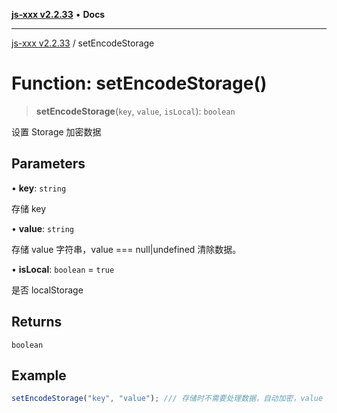 [**js-xxx v2.2.33**](../README.md) • **Docs**

***

[js-xxx v2.2.33](../README.md) / setEncodeStorage

# Function: setEncodeStorage()

> **setEncodeStorage**(`key`, `value`, `isLocal`): `boolean`

设置 Storage 加密数据

## Parameters

• **key**: `string`

存储 key

• **value**: `string`

存储 value 字符串，value === null|undefined 清除数据。

• **isLocal**: `boolean` = `true`

是否 localStorage

## Returns

`boolean`

## Example

```ts
setEncodeStorage("key", "value"); /// 存储时不需要处理数据，自动加密，value === null|undefined 清除数据。(boolean)
```
